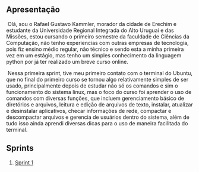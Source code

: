 ## Apresentação

​	Olá, sou o Rafael Gustavo Kammler, morador da cidade de Erechim e estudante da Universidade Regional Integrada do Alto Uruguai e das Missões, estou cursando o primeiro semestre da faculdade de Ciências da Computação, não tenho experiencias com outras empresas de tecnologia, pois fiz ensino médio regular, não técnico e sendo esta a minha primeira vez em um estágio, mas tenho um simples conhecimento da linguagem python por já ter realizado um breve curso online.

​	Nessa primeira sprint, tive meu primeiro contato com o terminal do Ubuntu, que no final do primeiro curso se tornou algo relativamente simples de ser usado, principalmente depois de estudar não só os comandos e sim o funcionamento do sistema linux, mas o foco do curso foi aprender o uso de comandos com diversas funções, que incluem gerenciamento básico de diretórios e arquivos, leitura e edição de arquivos de texto, instalar, atualizar e desinstalar aplicativos, checar informações de rede, compactar e descompactar arquivos e gerencia de usuários dentro do sistema, além de tudo isso ainda aprendi diversas dicas para o uso de maneira facilitada do terminal.


## Sprints 

1. [Sprint 1](Sprint%201/README.md)
